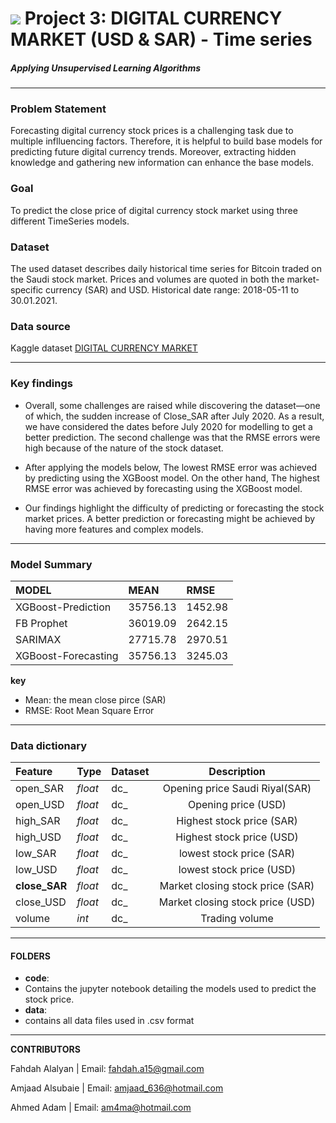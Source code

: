 # ![](https://ga-dash.s3.amazonaws.com/production/assets/logo-9f88ae6c9c3871690e33280fcf557f33.png) Project 3: DIGITAL CURRENCY MARKET (USD & SAR) - Time series

##### Applying Unsupervised Learning Algorithms

----

### Problem Statement

Forecasting digital currency stock prices is a challenging task due to multiple inflluencing factors. Therefore, it is helpful to build base models for predicting future digital currency trends. Moreover, extracting hidden knowledge and gathering new information can enhance the base models.


### Goal
To predict the close price of digital currency stock market using three different TimeSeries models.

### Dataset
The used dataset describes daily historical time series for Bitcoin traded on the Saudi stock market. Prices and volumes are quoted in both the market-specific currency (SAR) and USD. Historical date range: 2018-05-11 to 30.01.2021.

### Data source
Kaggle dataset [DIGITAL CURRENCY MARKET](https://www.kaggle.com/ahmedadam415/digital-currency-time-series)

---
### Key findings
- Overall, some challenges are raised while discovering the dataset—one of which, the sudden increase of Close_SAR after July 2020. As a result, we have considered the dates before July 2020 for modelling to get a better prediction. The second challenge was that the RMSE errors were high because of the nature of the stock dataset.

- After applying the models below, The lowest RMSE error was achieved by predicting using the XGBoost model. On the other hand, The highest RMSE error was achieved by forecasting using the XGBoost model.

- Our findings highlight the difficulty of predicting or forecasting the stock market prices. A better prediction or forecasting might be achieved by having more features and complex models.




---
### Model Summary

|MODEL|MEAN|RMSE|
|:-|:-|:-|
|XGBoost-Prediction|35756.13|1452.98|
|FB Prophet|36019.09|2642.15|
|SARIMAX|27715.78|2970.51|
|XGBoost-Forecasting|35756.13|3245.03|

**key**
- Mean: the mean close pirce (SAR)
- RMSE: Root Mean Square Error

---
### Data dictionary

|Feature|Type|Dataset|Description|
|:-|:-|:-|:------------:|
|open_SAR|*float*|dc_|Opening price Saudi Riyal(SAR)|
|open_USD|*float*|dc_|Opening price (USD)|
|high_SAR|*float*|dc_|Highest stock price (SAR)|
|high_USD|*float*|dc_|Highest stock price (USD)|
|low_SAR|*float*|dc_|lowest stock price (SAR)|
|low_USD|*float*|dc_|lowest stock price (USD)|
|**close_SAR**|*float*|dc_|Market closing stock price (SAR)|
|close_USD|*float*|dc_|Market closing stock price (USD)|
|volume|*int*|dc_|Trading volume|

---
#### FOLDERS

 - **code**:
  - Contains the jupyter notebook detailing the models used to predict the stock price.
 - **data**:
  - contains all data files used in .csv format



---


**CONTRIBUTORS**

Fahdah Alalyan | Email: fahdah.a15@gmail.com

Amjaad Alsubaie | Email: amjaad_636@hotmail.com

Ahmed Adam | Email: am4ma@hotmail.com
